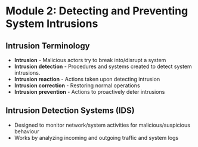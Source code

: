 # Module 2: Detecting and Preventing System Intrusions
## Intrusion Terminology
- **Intrusion** - Malicious actors try to break into/disrupt a system
- **Intrusion detection** - Procedures and systems created to detect system intrusions.
- **Intrusion reaction** - Actions taken upon detecting intrusion
- **Intrusion correction** - Restoring normal operations
- **Intrusion prevention** - Actions to proactively deter intrusions

## Intrusion Detection Systems (IDS)
- Designed to monitor network/system activities for malicious/suspicious behaviour
- Works by analyzing incoming and outgoing traffic and system logs